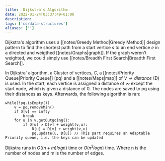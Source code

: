 ```yaml
---
title:  Dijkstra's Algorithm
date: 2022-01-24T03:37:49+01:00
description: 
tags: ['cs/data-structures']
aliases: ['']
---
```


Dijkstra's algorithm uses a [[notes/Greedy Method|Greedy Method]] design pattern to find the shortest path from a start vertice $s$ to an end vertice $e$ in a directed and weigthed [[notes/Graphs|graph]]. If the graph weren't weighted, we could simply use [[notes/Breadth First Search|Breadth First Search]].

In Dijkstra' algorithm, a Cluster of vertices, $C$, a [[notes/Priority Queue|Priority Queue]] (pq) and a [[notes/Maps|map]] of $V \to distance$ (D) is used. In the start, each vertice is assigned a distance of $\infty$ except the start node, which is given a distance of $0$. The nodes are saved to pq using their distances as keys. Afterwards, the following algorithm is ran:

```
while(!pq.isEmpty())
	v = pq.removeMin()
	if D[v] == infty
		break
	for u in v.getOutgoing():
		if D[u] > D[v] + weight(v,u):
			D[u] = D[v] + weight(v,u)
			pq.update(u, D[u]) // This part requires an Adaptable Priority queue, i.e. the keys can be updated
```

Dijkstra runs in $O((n+m)logn)$ time or $O(n^2logn)$ time. Where n is the number of nodes and m is the number of edges.